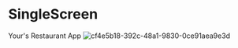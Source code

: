 # SingleScreen
Your's Restaurant App
![cf4e5b18-392c-48a1-9830-0ce91aea9e3d](https://user-images.githubusercontent.com/47485482/87272370-aaced480-c4f3-11ea-854b-e812a657a7d5.jpg)
